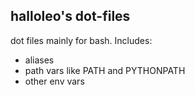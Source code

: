 halloleo's dot-files
---

dot files mainly for bash. Includes:
* aliases
* path vars like PATH and PYTHONPATH
* other env vars

